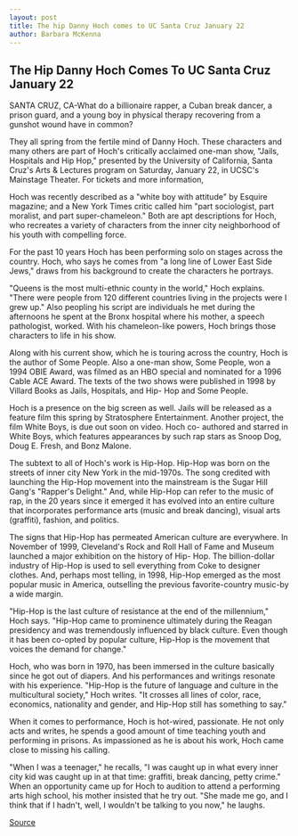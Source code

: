 ```yaml
---
layout: post
title: The hip Danny Hoch comes to UC Santa Cruz January 22
author: Barbara McKenna
---
```


## The Hip Danny Hoch Comes To UC Santa Cruz January 22

SANTA CRUZ, CA-What do a billionaire rapper, a Cuban break dancer, a prison guard, and a young boy in physical therapy recovering from a gunshot wound have in common?

They all spring from the fertile mind of Danny Hoch. These characters and many others are part of Hoch's critically acclaimed one-man show, "Jails, Hospitals and Hip Hop," presented by the University of California, Santa Cruz's Arts & Lectures program on Saturday, January 22, in UCSC's Mainstage Theater. For tickets and more information,

Hoch was recently described as a "white boy with attitude" by Esquire magazine; and a New York Times critic called him "part sociologist, part moralist, and part super-chameleon." Both are apt descriptions for Hoch, who recreates a variety of characters from the inner city neighborhood of his youth with compelling force.

For the past 10 years Hoch has been performing solo on stages across the country. Hoch, who says he comes from "a long line of Lower East Side Jews," draws from his background to create the characters he portrays.

"Queens is the most multi-ethnic county in the world," Hoch explains. "There were people from 120 different countries living in the projects were I grew up." Also peopling his script are individuals he met during the afternoons he spent at the Bronx hospital where his mother, a speech pathologist, worked. With his chameleon-like powers, Hoch brings those characters to life in his show.

Along with his current show, which he is touring across the country, Hoch is the author of Some People. Also a one-man show, Some People, won a 1994 OBIE Award, was filmed as an HBO special and nominated for a 1996 Cable ACE Award. The texts of the two shows were published in 1998 by Villard Books as Jails, Hospitals, and Hip- Hop and Some People.

Hoch is a presence on the big screen as well. Jails will be released as a feature film this spring by Stratosphere Entertainment. Another project, the film White Boys, is due out soon on video. Hoch co- authored and starred in White Boys, which features appearances by such rap stars as Snoop Dog, Doug E. Fresh, and Bonz Malone.

The subtext to all of Hoch's work is Hip-Hop. Hip-Hop was born on the streets of inner city New York in the mid-1970s. The song credited with launching the Hip-Hop movement into the mainstream is the Sugar Hill Gang's "Rapper's Delight." And, while Hip-Hop can refer to the music of rap, in the 20 years since it emerged it has evolved into an entire culture that incorporates performance arts (music and break dancing), visual arts (graffiti), fashion, and politics.

The signs that Hip-Hop has permeated American culture are everywhere. In November of 1999, Cleveland's Rock and Roll Hall of Fame and Museum launched a major exhibition on the history of Hip- Hop. The billion-dollar industry of Hip-Hop is used to sell everything from Coke to designer clothes. And, perhaps most telling, in 1998, Hip-Hop emerged as the most popular music in America, outselling the previous favorite-country music-by a wide margin.

"Hip-Hop is the last culture of resistance at the end of the millennium," Hoch says. "Hip-Hop came to prominence ultimately during the Reagan presidency and was tremendously influenced by black culture. Even though it has been co-opted by popular culture, Hip-Hop is the movement that voices the demand for change."

Hoch, who was born in 1970, has been immersed in the culture basically since he got out of diapers. And his performances and writings resonate with his experience. "Hip-Hop is the future of language and culture in the multicultural society," Hoch writes. "It crosses all lines of color, race, economics, nationality and gender, and Hip-Hop still has something to say."

When it comes to performance, Hoch is hot-wired, passionate. He not only acts and writes, he spends a good amount of time teaching youth and performing in prisons. As impassioned as he is about his work, Hoch came close to missing his calling.

"When I was a teenager," he recalls, "I was caught up in what every inner city kid was caught up in at that time: graffiti, break dancing, petty crime." When an opportunity came up for Hoch to audition to attend a performing arts high school, his mother insisted that he try out. "She made me go, and I think that if I hadn't, well, I wouldn't be talking to you now," he laughs.

[Source](http://www1.ucsc.edu/news_events/press_releases/archive/99-00/01-00/danny_hoch.htm "Permalink to Hip Hop artist to perform January 22")